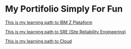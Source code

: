 # My Portifolio Simply For Fun

[This is my learning path to IBM Z Plataform](/learning/ibm-z-plataform/README.md)

[This is my learning path to SRE (Site Reliability Engineering)](/learning/sre/README.md)

[This is my learning path to Cloud](/learning/cloud/README.md)
